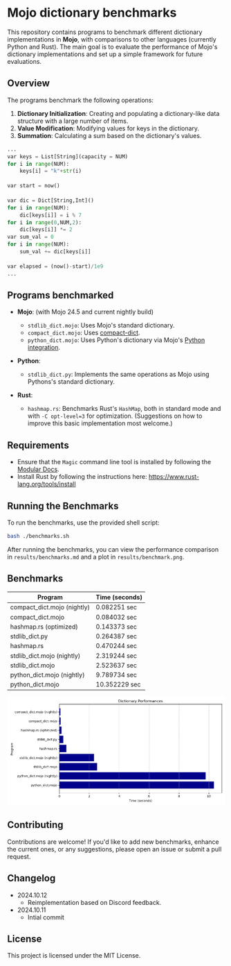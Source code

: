 # Mojo dictionary benchmarks

This repository contains programs to benchmark different dictionary implementations in **Mojo**, with comparisons to other languages (currently Python and Rust). The main goal is to evaluate the performance of Mojo's dictionary implementations and set up a simple framework for future evaluations.

## Overview

The programs benchmark the following operations:

1. **Dictionary Initialization**: Creating and populating a dictionary-like data structure with a large number of items.
2. **Value Modification**: Modifying values for keys in the dictionary.
3. **Summation**: Calculating a sum based on the dictionary's values.

```python
...
var keys = List[String](capacity = NUM)
for i in range(NUM):
    keys[i] = "k"+str(i) 

var start = now()

var dic = Dict[String,Int]()
for i in range(NUM):
    dic[keys[i]] = i % 7
for i in range(0,NUM,2):
    dic[keys[i]] *= 2
var sum_val = 0
for i in range(NUM):
    sum_val += dic[keys[i]]

var elapsed = (now()-start)/1e9 
...
```

## Programs benchmarked

- **Mojo**: (with Mojo 24.5 and current nightly build)
  - `stdlib_dict.mojo`: Uses Mojo's standard dictionary.
  - `compact_dict.mojo`: Uses [compact-dict](https://github.com/mzaks/compact-dict).
  - `python_dict.mojo`: Uses Python's dictionary via Mojo's [Python integration](https://docs.modular.com/mojo/manual/python/).
  
- **Python**:
  - `stdlib_dict.py`: Implements the same operations as Mojo using Pythons's standard dictionary.

- **Rust**:
  - `hashmap.rs`: Benchmarks Rust's `HashMap`, both in standard mode and with `-C opt-level=3` for optimization. (Suggestions on how to improve this basic implementation most welcome.)

## Requirements

- Ensure that the `Magic` command line tool is installed by following the [Modular Docs](https://docs.modular.com/magic).
- Install Rust by following the instructions here: <https://www.rust-lang.org/tools/install>

## Running the Benchmarks

To run the benchmarks, use the provided shell script:

```sh
bash ./benchmarks.sh
```

After running the benchmarks, you can view the performance comparison in `results/benchmarks.md` and a plot in `results/benchmark.png`.

## Benchmarks

| Program | Time (seconds) |
|---------|----------------|
| compact_dict.mojo (nightly) | 0.082251 sec |
| compact_dict.mojo | 0.084032 sec |
| hashmap.rs (optimized) | 0.143373 sec |
| stdlib_dict.py | 0.264387 sec |
| hashmap.rs | 0.470244 sec |
| stdlib_dict.mojo (nightly) | 2.319244 sec |
| stdlib_dict.mojo | 2.523637 sec |
| python_dict.mojo (nightly) | 9.789734 sec |
| python_dict.mojo | 10.352229 sec |

![Chart](./results/benchmarks.png)

## Contributing

Contributions are welcome! If you'd like to add new benchmarks, enhance the current ones, or any suggestions, please open an issue or submit a pull request.

## Changelog

- 2024.10.12
  - Reimplementation based on Discord feedback.
- 2024.10.11
  - Intial commit

## License

This project is licensed under the MIT License.
